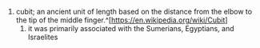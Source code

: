 1. cubit; an ancient unit of length based on the distance from the elbow to the tip of the middle finger.^[https://en.wikipedia.org/wiki/Cubit]
	1. it was primarily associated with the Sumerians, Egyptians, and Israelites